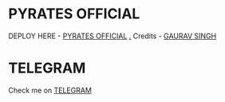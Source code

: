 # PYRATES OFFICIAL

DEPLOY HERE - [PYRATES OFFICIAL](https://dashboard.heroku.com/new?button-url=https%3A%2F%2Fgithub.com%2Flegendx22%2FGRANDROBOT&template=https%3A%2F%2Fgithub.com%2Flegendx22%2FGRANDROBOT)
[.](https://heroku.com/deploy)
Credits - [GAURAV SINGH ](https://t.me/Black_heart_hacker_xon)
# TELEGRAM
Check me on [TELEGRAM](https://t.me/pyratesX_robot)


